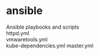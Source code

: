 # ansible
Ansible playbooks and scripts  
httpd.yml  
vmwaretools.yml  
kube-dependencies.yml 
master.yml
